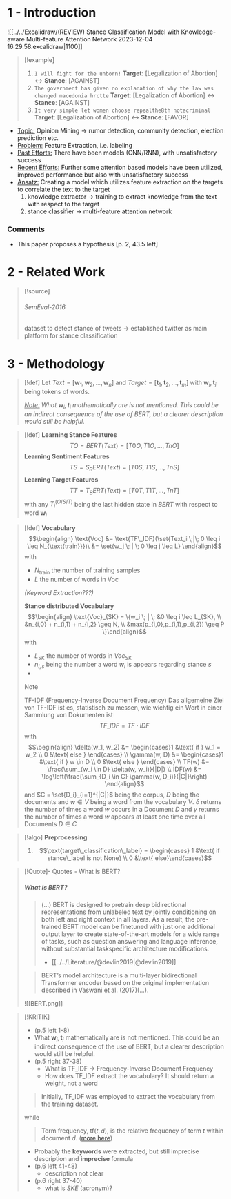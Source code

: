 # 1 - Introduction

![[../../Excalidraw/(REVIEW) Stance Classification Model with Knowledge-aware Multi-feature Attention Network 2023-12-04 16.29.58.excalidraw|1100]]

>[!example]
> 1. `I will fight for the unborn!` 
> **Target**: \[Legalization of Abortion] <-> **Stance**: \[AGAINST] 
> 2. `The government has given no explanation of why the law was changed macedonia hrctte`
> **Target**: \[Legalization of Abortion] <-> **Stance**: \[AGAINST] 
> 3. `It very simple let women choose repealthe8th notacriminal`
> **Target**: \[Legalization of Abortion] <-> **Stance**: \[FAVOR] 


- <u>Topic:</u> Opinion Mining -> rumor detection, community detection, election prediction etc.
- <u>Problem:</u> Feature Extraction, i.e. labeling
- <u>Past Efforts:</u> There have been models (CNN/RNN), with unsatisfactory success
- <u>Recent Efforts:</u> Further some attention based models have been utilized, improved performance but also with unsatisfactory success
- <u>Ansatz:</u> Creating a model which utilizes feature extraction on the targets to correlate the text to the target
	1. knowledge extractor → training to extract knowledge from the text with respect to the target
	2. stance classifier → multi-feature attention network 


### Comments
- This paper proposes a hypothesis \[p. 2, 43.5 left]

# 2 - Related Work

>[!source]
>###### SemEval-2016
>dataset to detect stance of tweets
>-> established twitter as main platform for stance classification


# 3 - Methodology

>[!def]
> Let $Text = [\mathbf{w}_1,\mathbf{w}_2, \ldots, \mathbf{w}_n]$ and $Target = [\mathbf{t}_1, \mathbf{t}_2, \ldots, \mathbf{t}_m]$ with $\mathbf{w}_i, \mathbf{t}_i$ being tokens of words.
>
>_<u>Note:</u> What  $\mathbf{w}_i, \mathbf{t}_i$ mathematically are is not mentioned. This could be an indirect consequence of the use of BERT,  but a clearer description would still be helpful._

>[!def]
> **Learning Stance Features**
> $$TO=BERT(Text) =[T0O,T1O,…,TnO]$$
> **Learning Sentiment Features**
> $$TS=S_BERT(Text) =[T0S,T1S,…,TnS]$$
> **Learning Target Features**
> $$TT=T_BERT(Text) =[T0T,T1T,…,TnT]$$
> with any $T^{(O/S/T)}_i$ being the last hidden state in $BERT$ with respect to word $\mathbf{w}_i$ 

>[!def]
> **Vocabulary**
> $$\begin{align} 
> \text{Voc} &= \text{TF\_IDF}(\set{Text_i \;|\; 0  \leq i \leq N_{\text{train}}})\
> &= \set{w_j \; | \; 0 \leq j \leq L}
> \end{align}$$
> with
>  - $N_{\text{train}}$  the number of training samples 
>  - $L$ the number of words in $\text{Voc}$
>  
>_(Keyword Extraction???)_
>
>**Stance distributed Vocabulary**
> $$\begin{align} \text{Voc}_{SK} = \{w_i \; | \; &0 \leq i \leq L_{SK}, \\
> &n_{i,0} + n_{i,1} + n_{i,2} \geq N, \\
> &max(p_{i,0},p_{i,1},p_{i,2}) \geq P \}\end{align}$$
> with 
> - $L_{SK}$ the number of words in $Voc_{SK}$
> - $n_{i,s}$  being the number a word $w_i$ is appears regarding stance $s$ 
> - 
>
>>[!note]
>>TF-IDF (Frequency-Inverse Document Frequency)
>>Das allgemeine Ziel von TF-IDF ist es, statistisch zu messen, wie wichtig ein Wort in einer Sammlung von Dokumenten ist
>>$$TF\_IDF = TF \cdot IDF$$
>>with 
>>$$\begin{align}
>>\delta(w_1, w_2) &= \begin{cases}1 &\text{ if } w_1 = w_2 \\
>>						 0 &\text{ else } \end{cases} \\
>>\gamma(w, D) &= \begin{cases}1 &\text{ if } w \in D \\
>>							 0 &\text{ else } \end{cases} \\
>>TF(w) &= \frac{\sum_{w_i \in D} \delta(w, w_i)}{|D|} \\
>>IDF(w) &= \log\left(\frac{\sum_{D_i \in C} \gamma(w, D_i)}{|C|}\right)
>>\end{align}$$
>>and $C = \set{D_i}_{i=1}^{|C|}$ being the corpus, $D$ being the documents and $w \in V$ being a word from the vocabulary $V$.
>> $\delta$ returns the number of times a word $w$ occurs in a Document $D$ and 
>> $\gamma$ returns the number of times a word $w$ appears at least one time over all Documents $D \in C$ 

>[!algo]
> **Preprocessing**
> 1. $$\text{target\_classification\_label} = \begin{cases} 1 &\text{ if stance\_label is not None} \\ 0 &\text{ else}\end{cases}$$

>[!Quote]- Quotes - What is BERT?
>##### What is BERT?
>>(...) BERT is designed to pretrain deep bidirectional representations from unlabeled text by jointly conditioning on both left and right context in all layers. As a result, the pre-trained BERT model can be finetuned with just one additional output layer to create state-of-the-art models for a wide range of tasks, such as question answering and language inference, without substantial taskspecific architecture modifications.
>>	-  [[../../Literature/@devlin2019|@devlin2019]]
>
>>BERT’s model architecture is a multi-layer bidirectional Transformer encoder based on the original implementation described in Vaswani et al. (2017)(...).
>
> ![[BERT.png]]

>[!KRITIK]
>  - (p.5 left 1-8) 
> 	- What  $\mathbf{w}_i, \mathbf{t}_i$ mathematically are is not mentioned. This could be an indirect consequence of the use of BERT, but a clearer description would still be helpful. 
> - (p.5 right 37-38)
> 	- What is TF_IDF -> Frequency-Inverse Document Frequency
> 	- How does TF_IDF extract the vocabulary? It should return a weight, not a word
> 
>> Initially, TF_IDF was employed to extract the vocabulary from the training dataset.
>
>    while
>>  Term frequency, $\text{tf}(t,d)$, is the relative frequency of term $t$ within document $d$. ([more here](https://en.wikipedia.org/wiki/Tf%E2%80%93idf))
> - Probably the **keywords** were extracted, but still imprecise description and **imprecise** formula 
> - (p.6 left 41-48)
> 	- description not clear
> - (p.6 right 37-40)
> 	- what is $SKE$ (acronym)?